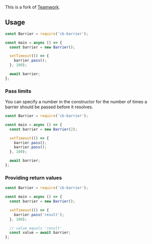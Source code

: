 This is a fork of [Teamwork](https://www.npmjs.com/package/teamwork).


## Usage

```js
const Barrier = require('cb-barrier');

const main = async () => {
  const barrier = new Barrier();

  setTimeout(() => {
    barrier.pass();
  }, 100);

  await barrier;
};
```

### Pass limits

You can specify a number in the constructor for the number of times a barrier should be passed before it resolves.

```js
const Barrier = require('cb-barrier');

const main = async () => {
  const barrier = new Barrier(2);

  setTimeout(() => {
    barrier.pass();
    barrier.pass();
  }, 100);

  await barrier;
};
```


### Providing return values

```js
const Barrier = require('cb-barrier');

const main = async () => {
  const barrier = new Barrier();

  setTimeout(() => {
    barrier.pass('result');
  }, 100);

  // value equals 'result'
  const value = await barrier;
};
```
